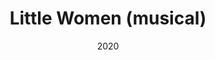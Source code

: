 ---
published: false
cancelled: COVID-19
layout: productions
title: Little Women (musical)
date: 2020
featured_image:
image_credit:
image_alt:
image_caption:
category: musical
Theatre: Limelight Theatre
show_details:
- Music: Jason Howland - wiki
- Lyrics: Mindi Dickstein - wiki
- Book: Allan Knee - wiki
- Basis: Little Women - wiki, Louisa May Alcott - wiki
Website: https://web.archive.org/web/20200928192759/https://limelight-theatre.org/shows/
showtimes:
- 2020-05-07 19:30:00
- 2020-05-08 19:30:00
- 2020-05-09 19:30:00
- 2020-05-10 14:00:00
- 2020-05-12 19:30:00
- 2020-05-14 19:30:00
- 2020-05-15 19:30:00
- 2020-05-16 19:30:00
- 2020-05-17 14:00:00
- 2020-05-21 19:30:00
- 2020-05-22 19:30:00
- 2020-05-23 19:30:00
- 2020-05-24 14:00:00
- 2020-05-28 19:30:00
- 2020-05-29 19:30:00
- 2020-05-30 19:30:00
- 2020-05-31 14:00:00
- 2020-06-04 19:30:00
- 2020-06-05 19:30:00
- 2020-06-06 19:30:00
- 2020-06-07 14:00:00
cast:
- Beth March:
- Amy March:
- Young Amy March:
- Meg March:
- Jo March:
- Marmee March:
- Mr. John Brooke:
- Professor Bhaer:
- Laurie Laurence:
- Aunt March:
- Mr. Laurence:
- Mrs. Kirk:
- Ensemble:
crew:
- Director: Bob Pritchar
---  